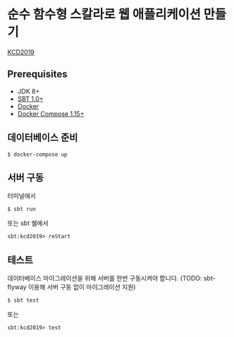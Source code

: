 # 순수 함수형 스칼라로 웹 애플리케이션 만들기

[KCD2019](https://kcd2019.festa.io/)

## Prerequisites

- JDK 8+
- [SBT 1.0+](https://www.scala-sbt.org/)
- [Docker](https://www.docker.com)
- [Docker Compose 1.15+](https://docs.docker.com/compose/)

## 데이터베이스 준비

`$ docker-compose up`

## 서버 구동

터미널에서 

`$ sbt run`

또는 sbt 쉘에서 

`sbt:kcd2019> reStart`


## 테스트

데이터베이스 마이그레이션을 위해 서버를 한번 구동시켜야 합니다. (TODO: sbt-flyway 이용해 서버 구동 없이 마이그레이션 지원)

`$ sbt test`

또는

`sbt:kcd2019> test`